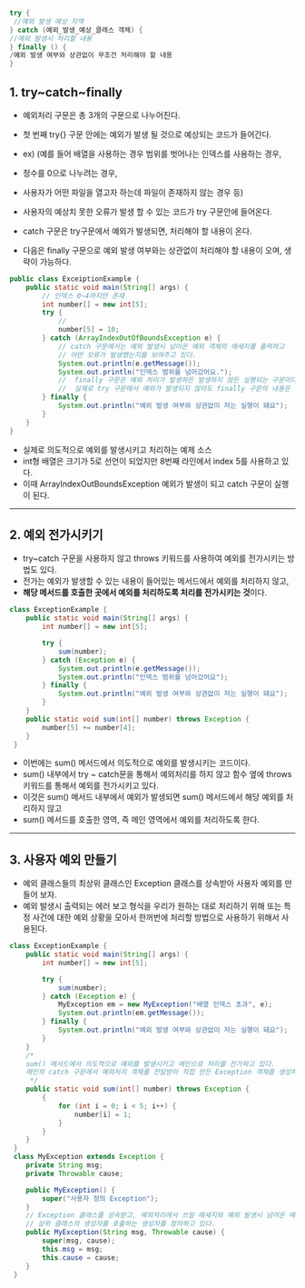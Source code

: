 ```java
try {
 //예외 발생 예상 지역
} catch (예외_발생_예상_클래스 객체) {
//예외 발생시 처리할 내용
} finally () {
/예외 발생 여부와 상관없이 무조건 처리해야 할 내용
}
```

## 1. try~catch~finally
- 예외처리 구문은 총 3개의 구문으로 나누어진다.
- 첫 번째 try{} 구문 안에는 예외가 발생 될 것으로 예상되는 코드가 들어간다.
- ex) (예를 들어 배열을 사용하는 경우 범위를 벗어나는 인덱스를 사용하는 경우,
- 정수를 0으로 나누려는 경우,
-  사용자가 어떤 파일을 열고자 하는데 파일이 존재하지 않는 경우 등)
-  사용자의 예상치 못한 오류가 발생 할 수 있는 코드가 try 구문안에 들어온다.

- catch 구문은 try구문에서 예외가 발생되면, 처리해야 할 내용이 온다.
- 다음은 finally 구문으로 예외 발생 여부와는 상관없이 처리해야 할 내용이 오며, 생략이 가능하다.

```java
public class ExceiptionExample {
    public static void main(String[] args) {
        // 인덱스 0~4까지만 존재
        int number[] = new int[5];
        try {
            //
            number[5] = 10;
        } catch (ArrayIndexOutOfBoundsException e) {
            // catch 구문에서는 예외 발생시 넘어온 예외 객체의 메세지를 출력하고
            // 어떤 오류가 발생했는지를 보여주고 있다.
            System.out.println(e.getMessage());
            System.out.println("인덱스 범위를 넘어갔어요.");
            //  finally 구문은 예외 처리가 발생하든 발생하지 않든 실행되는 구문이다.
            //  실제로 try 구문에서 예외가 발생되지 않아도 finally 구문의 내용은 실행이 된다.
        } finally {
            System.out.println("예외 발생 여부와 상관없이 저는 실행이 돼요");
        }
    }
}
```
- 실제로 의도적으로 예외를 발생시키고 처리하는 예제 소스
- int형 배열은 크기가 5로 선언이 되었지만 8번째 라인에서 index 5를 사용하고 있다.
- 이때 ArrayIndexOutBoundsException 예외가 발생이 되고 catch 구문이 실행이 된다.

---

## 2. 예외 전가시키기
- try~catch 구문을 사용하지 않고 throws 키워드를 사용하여 예외를 전가시키는 방법도 있다.
- 전가는 예외가 발생할 수 있는 내용이 들어있는 메서드에서 예외를 처리하지 않고,
- **해당 메서드를 호출한 곳에서 예외를 처리하도록 처리를 전가시키는 것**이다.

```java
class ExceptionExample {
    public static void main(String[] args) {
        int number[] = new int[5];

        try {
            sum(number);
        } catch (Exception e) {
            System.out.println(e.getMessage());
            System.out.println("인덱스 범위를 넘어갔어요");
        } finally {
            System.out.println("예외 발생 여부와 상관없이 저는 실행이 돼요");
        }
    }
    public static void sum(int[] number) throws Exception {
        number[5] += number[4];
    }
 }
```
 - 이번에는 sum() 메서드에서 의도적으로 예외를 발생시키는 코드이다.
 - sum() 내부에서 try ~ catch문을 통해서 예외처리를 하지 않고 함수 옆에 throws 키워드를 통해서 예외를 전가시키고 있다.
 - 이것은 sum() 메서드 내부에서 예외가 발생되면 sum() 메서드에서 해당 예외를 처리하지 않고
 - sum() 메서드를 호출한 영역, 즉 메인 영역에서 예외를 처리하도록 한다.
 
 ---
 
 ## 3. 사용자 예외 만들기
- 예외 클래스들의 최상위 클래스인 Exception 클래스를 상속받아 사용자 예외를 만들어 보자.
- 예외 발생시 출력되는 에러 보고 형식을 우리가 원하는 대로 처리하기 위해
또는 특정 사건에 대한 예외 상황을 모아서 한꺼번에 처리할 방법으로 사용하기 위해서 사용된다.

```java
class ExceptionExample {
    public static void main(String[] args) {
        int number[] = new int[5];

        try {
            sum(number);
        } catch (Exception e) {
            MyException em = new MyException("배열 인덱스 초과", e);
            System.out.println(em.getMessage());
        } finally {
            System.out.println("예외 발생 여부와 상관없이 저는 실행이 돼요");
        }
    }
    /*
    sum() 메서드에서 의도적으로 예외를 발생시키고 메인으로 처리를 전가하고 있다.
    메인의 catch 구문에서 예외처리 객체를 전달받아 직접 만든 Exception 객체를 생성하고 있다.
     */
    public static void sum(int[] number) throws Exception {
        {
            for (int i = 0; i < 5; i++) {
                number[i] = 1;
            }
        }
    }
 }
 class MyException extends Exception {
    private String msg;
    private Throwable cause;

    public MyException() {
        super("사용자 정의 Exception");
    }
    // Exception 클래스를 상속받고, 예외처리에서 쓰일 메세지와 예외 발생시 넘어온 예외 객체를 인자로하는
    // 상위 클래스의 생성자를 호출하는 생성자를 정의하고 있다.
    public MyException(String msg, Throwable cause) {
        super(msg, cause);
        this.msg = msg;
        this.cause = cause;
    }
 }
```





